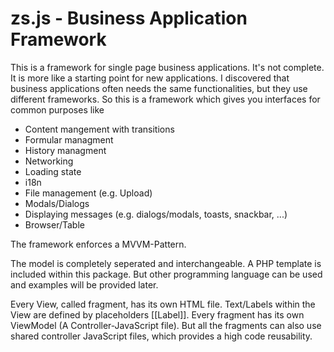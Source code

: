 # zs.js - Business Application Framework

This is a framework for single page business applications. It's not complete. It is more like a starting point for new applications. I discovered that business applications often needs the same functionalities, but they use different frameworks. So this is a framework which gives you interfaces for common purposes like
* Content mangement with transitions
* Formular managment
* History managment
* Networking
* Loading state
* i18n
* File management (e.g. Upload)
* Modals/Dialogs
* Displaying messages (e.g. dialogs/modals, toasts, snackbar, ...)
* Browser/Table

The framework enforces a MVVM-Pattern.

The model is completely seperated and interchangeable. A PHP template is included within this package. But other programming language can be used and examples will be provided later.

Every View, called fragment, has its own HTML file. Text/Labels within the View are defined by placeholders [[Label]]. Every fragment has its own ViewModel (A Controller-JavaScript file). But all the fragments can also use shared controller JavaScript files, which provides a high code reusability.
